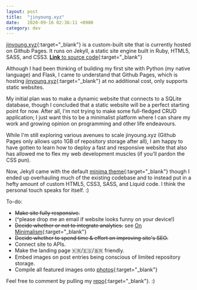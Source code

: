 ```yaml
---
layout: post
title:  "jinyoung.xyz"
date:   2020-09-16 02:36:11 +0900
category: dev
---
```


[jinyoung.xyz](https://jinyoung.xyz/){:target="_blank"} is a custom-built site that is currently hosted on Github Pages. It runs on Jekyll, a static site engine built in Ruby, HTML5, SASS, and CSS3. [**Link** to source code](https://github.com/jinyoungch0i/xyz){:target="_blank"}

Although I had been thinking of building my first site with Python (my native language) and Flask, I came to understand that Github Pages, which is hosting [jinyoung.xyz](https://jinyoung.xyz/){:target="_blank"} at no additional cost, only supports static websites. 

My initial plan was to make a dynamic website that connects to a SQLite database, though I concluded that a static website will be a perfect starting point for now. After all, I'm not trying to make some full-fledged CRUD application; I just want this to be a minimalist platform where I can share my work and growing opinion on programming and other life endeavours. 

While I'm still exploring various avenues to scale jinyoung.xyz (Github Pages only allows upto 1GB of repository storage after all), I am happy to have gotten to learn how to deploy a fast and responsive website that also has allowed me to flex my web development muscles (if you'll pardon the CSS pun).

Now, Jekyll came with the default [minima theme](https://jekyll.github.io/minima/){:target="_blank"} though I ended up overhauling much of the existing codebase and to instead put in a hefty amount of custom HTML5, CSS3, SASS, and Liquid code. I think the personal touch speaks for itself. :)

To-do:

* ~~Make site fully responsive.~~ 
* (^please drop me an email if website looks funny on your device!)
* ~~Decide whether or not to integrate analytics.~~ see [On Minimalism](https://jinyoung.xyz/journey/2020/09/20/on-minimalism.html){:target="_blank"}
* ~~Decide whether to spend time & effort on improving site's SEO.~~
* Connect site to APIs.
* Make the landing page 🇰🇷/🇪🇸/🇧🇷 friendly.
* Embed images on post entries being conscious of limited repository storage.
* Compile all featured images onto [photos](https://jinyoung.xyz/gallery/){:target="_blank"}

Feel free to comment by pulling my [repo](https://github.com/jinyoungch0i/xyz){:target="_blank"}. :)
